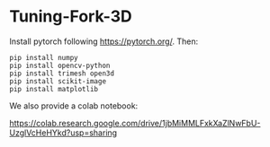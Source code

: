 # Tuning-Fork-3D

Install pytorch following https://pytorch.org/. Then:
```
pip install numpy
pip install opencv-python
pip install trimesh open3d
pip install scikit-image
pip install matplotlib
```

We also provide a colab notebook:

https://colab.research.google.com/drive/1jbMiMMLFxkXaZlNwFbU-UzglVcHeHYkd?usp=sharing
